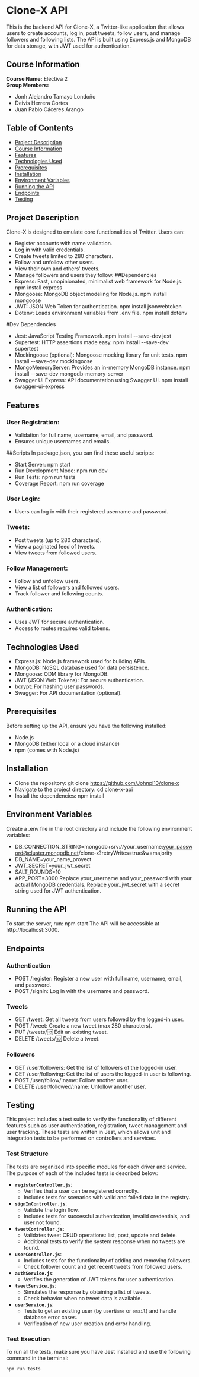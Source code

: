# **Clone-X API**

This is the backend API for Clone-X, a Twitter-like application that allows users to create accounts, log in, post tweets, follow users, and manage followers and following lists. The API is built using Express.js and MongoDB for data storage, with JWT used for authentication.

## Course Information
 
**Course Name:** Electiva 2  
**Group Members:** 
- Jonh Alejandro Tamayo Londoño
- Deivis Herrera Cortes
- Juan Pablo Cáceres Arango

## Table of Contents
-  [Project Description](#project-description)
-  [Course Information](#course-information)
-  [Features](#features)
-  [Technologies Used](#technologies-used)
-  [Prerequisites](#prerequisites)
-  [Installation](#installation)
-  [Environment Variables](#environment-variables)
-  [Running the API](#running-the-API)
-  [Endpoints](#endpoints)
-  [Testing](#testing)


## Project Description
Clone-X is designed to emulate core functionalities of Twitter. Users can:
-  Register accounts with name validation.
-  Log in with valid credentials.
-  Create tweets limited to 280 characters.
-  Follow and unfollow other users.
-  View their own and others' tweets.
-  Manage followers and users they follow.
##Dependencies
- Express: Fast, unopinionated, minimalist web framework for Node.js.
npm install express
- Mongoose: MongoDB object modeling for Node.js.
npm install mongoose
- JWT: JSON Web Token for authentication.
npm install jsonwebtoken
- Dotenv: Loads environment variables from .env file.
npm install dotenv

#Dev Dependencies
- Jest: JavaScript Testing Framework.
npm install --save-dev jest
- Supertest: HTTP assertions made easy.
npm install --save-dev supertest
- Mockingoose (optional): Mongoose mocking library for unit tests.
npm install --save-dev mockingoose
- MongoMemoryServer: Provides an in-memory MongoDB instance.
npm install --save-dev mongodb-memory-server
- Swagger UI Express: API documentation using Swagger UI.
npm install swagger-ui-express
## Features
### User Registration:
-  Validation for full name, username, email, and password.
-  Ensures unique usernames and emails.

##Scripts
In package.json, you can find these useful scripts:

- Start Server:
npm start
- Run Development Mode:
npm run dev
- Run Tests:
npm run tests
- Coverage Report:
npm run coverage
  
### User Login:
-  Users can log in with their registered username and password.
  
### Tweets:
-  Post tweets (up to 280 characters).
-  View a paginated feed of tweets.
-  View tweets from followed users.
  
### Follow Management:
-  Follow and unfollow users.
-  View a list of followers and followed users.
-  Track follower and following counts.
  
### Authentication:
-  Uses JWT for secure authentication.
-  Access to routes requires valid tokens.
  
## Technologies Used
-  Express.js: Node.js framework used for building APIs.
-  MongoDB: NoSQL database used for data persistence.
-  Mongoose: ODM library for MongoDB.
-  JWT (JSON Web Tokens): For secure authentication.
-  bcrypt: For hashing user passwords.
-  Swagger: For API documentation (optional).
  
## Prerequisites
Before setting up the API, ensure you have the following installed:
-  Node.js
-  MongoDB (either local or a cloud instance)
-  npm (comes with Node.js)

## Installation
-  Clone the repository: git clone https://github.com/Johnpi13/clone-x
-  Navigate to the project directory: cd clone-x-api
-  Install the dependencies: npm install
  
## Environment Variables
Create a .env file in the root directory and include the following environment variables:
-  DB_CONNECTION_STRING=mongodb+srv://your_username:your_password@cluster.mongodb.net/clone-x?retryWrites=true&w=majority
-  DB_NAME=your_name_proyect    
-  JWT_SECRET=your_jwt_secret
-  SALT_ROUNDS=10
-  APP_PORT=3000
Replace your_username and your_password with your actual MongoDB credentials.
Replace your_jwt_secret with a secret string used for JWT authentication.

## Running the API
To start the server, run: npm start
The API will be accessible at http://localhost:3000.

## Endpoints
### Authentication
-  POST /register: Register a new user with full name, username, email, and password.
-  POST /signin: Log in with the username and password.
  
### Tweets
-  GET /tweet: Get all tweets from users followed by the logged-in user.
-  POST /tweet: Create a new tweet (max 280 characters).
-  PUT /tweets/:id: Edit an existing tweet.
-  DELETE /tweets/:id: Delete a tweet.
  
### Followers
-  GET /user/followers: Get the list of followers of the logged-in user.
-  GET /user/following: Get the list of users the logged-in user is following.
-  POST /user/follow/:name: Follow another user.
-  DELETE /user/followed/:name: Unfollow another user.

## Testing
This project includes a test suite to verify the functionality of different features such as user authentication, registration, tweet management and user tracking. These tests are written in Jest, which allows unit and integration tests to be performed on controllers and services.

### Test Structure
The tests are organized into specific modules for each driver and service. The purpose of each of the included tests is described below:
- **`registerController.js`**:
  - Verifies that a user can be registered correctly.
  - Includes tests for scenarios with valid and failed data in the registry.
- **`signInController.js`**:
  - Validate the login flow.
  - Includes tests for successful authentication, invalid credentials, and user not found.
- **`tweetController.js`**:
  - Validates tweet CRUD operations: list, post, update and delete.
  - Additional tests to verify the system response when no tweets are found.
- **`userController.js`**:
  - Includes tests for the functionality of adding and removing followers.
  - Check follower count and get recent tweets from followed users.
- **`authService.js`**:
  - Verifies the generation of JWT tokens for user authentication.
- **`tweetService.js`**:
  - Simulates the response by obtaining a list of tweets.
  - Check behavior when no tweet data is available.
- **`userService.js`**:
  - Tests to get an existing user (by `userName` or `email`) and handle database error cases.
  - Verification of new user creation and error handling.

### Test Execution
To run all the tests, make sure you have Jest installed and use the following command in the terminal:
```bash
npm run tests
  

 
